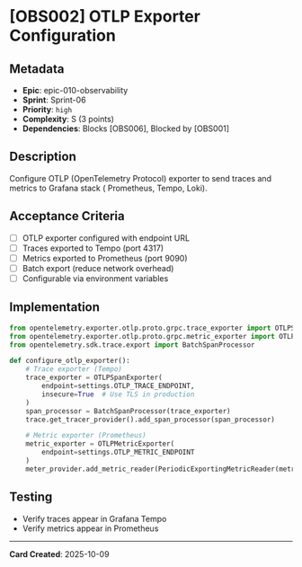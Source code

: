 # [OBS002] OTLP Exporter Configuration

## Metadata

- **Epic**: epic-010-observability
- **Sprint**: Sprint-06
- **Priority**: `high`
- **Complexity**: S (3 points)
- **Dependencies**: Blocks [OBS006], Blocked by [OBS001]

## Description

Configure OTLP (OpenTelemetry Protocol) exporter to send traces and metrics to Grafana stack (
Prometheus, Tempo, Loki).

## Acceptance Criteria

- [ ] OTLP exporter configured with endpoint URL
- [ ] Traces exported to Tempo (port 4317)
- [ ] Metrics exported to Prometheus (port 9090)
- [ ] Batch export (reduce network overhead)
- [ ] Configurable via environment variables

## Implementation

```python
from opentelemetry.exporter.otlp.proto.grpc.trace_exporter import OTLPSpanExporter
from opentelemetry.exporter.otlp.proto.grpc.metric_exporter import OTLPMetricExporter
from opentelemetry.sdk.trace.export import BatchSpanProcessor

def configure_otlp_exporter():
    # Trace exporter (Tempo)
    trace_exporter = OTLPSpanExporter(
        endpoint=settings.OTLP_TRACE_ENDPOINT,
        insecure=True  # Use TLS in production
    )
    span_processor = BatchSpanProcessor(trace_exporter)
    trace.get_tracer_provider().add_span_processor(span_processor)

    # Metric exporter (Prometheus)
    metric_exporter = OTLPMetricExporter(
        endpoint=settings.OTLP_METRIC_ENDPOINT
    )
    meter_provider.add_metric_reader(PeriodicExportingMetricReader(metric_exporter))
```

## Testing

- Verify traces appear in Grafana Tempo
- Verify metrics appear in Prometheus

---
**Card Created**: 2025-10-09
